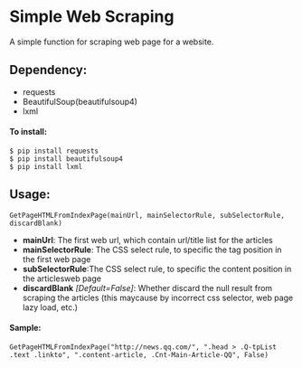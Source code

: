 # Simple Web Scraping

A simple function for scraping web page for a website.

## Dependency: 

* requests
* BeautifulSoup(beautifulsoup4)
* lxml

#### To install:
    
    $ pip install requests
    $ pip install beautifulsoup4
    $ pip install lxml

## Usage:

    GetPageHTMLFromIndexPage(mainUrl, mainSelectorRule, subSelectorRule, discardBlank)
* **mainUrl**: The first web url, which contain url/title list for the articles
* **mainSelectorRule**: The CSS select rule, to specific the <a> tag position in the first web page
* **subSelectorRule**:The CSS select rule, to specific the content position in the articlesweb page
* **discardBlank** *[Default=False]*: Whether discard the null result from scraping the articles (this maycause by incorrect css selector, web page lazy load, etc.)<br>

#### Sample:

    GetPageHTMLFromIndexPage("http://news.qq.com/", ".head > .Q-tpList .text .linkto", ".content-article, .Cnt-Main-Article-QQ", False)

